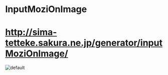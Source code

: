 # InputMoziOnImage
# http://sima-tetteke.sakura.ne.jp/generator/inputMoziOnImage/
![default](https://user-images.githubusercontent.com/32039881/53296567-e90f1980-3854-11e9-8f1a-d7cbe7698c12.JPG)
